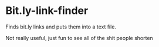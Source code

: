 # Bit.ly-link-finder
Finds bit.ly links and puts them into a text file.


Not really useful, just fun to see all of the shit people shorten
